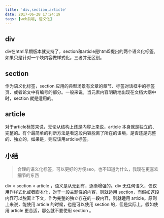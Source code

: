 ```yaml
---
title: 'div,section,article'
date: 2017-06-28 17:24:19
tags: [web前端, 语义化]
---
```


## div
div在html早期版本就支持了，section和article是html5提出的两个语义化标签。如果只是针对一个块内容做样式化，三者并无区别。

## section
作为语义化标签，section 应用的典型场景有文章的章节、标签对话框中的标签页、或者论文中有编号的部分。一般来说，当元素内容明确地出现在文档大纲中时，section 就是适用的。

## article
对于article标签来说，无论从结构上还是内容上来说，article 本身就是独立的、完整的。有个最简单的判断方法是看这段内容脱离了所在的语境，是否还是完整的、独立的，如果是，则应该用article标签。

## 小结
> 合理的语义化标签，可以更好的方便seo，也不知道为什么，我现在更喜欢细节的东西

div < section < article ，语义是从无到有，逐渐增强的。div 无任何语义，仅仅用作样式化或者脚本化，对于一段主题性的内容，则就适用 section，而假如这段内容可以脱离上下文，作为完整的独立存在的一段内容，则就适用 article。原则上来说，能使用 article 的时候，也是可以使用 section 的，但是实际上，假如使用 article 更合适，那么就不要使用 section 。